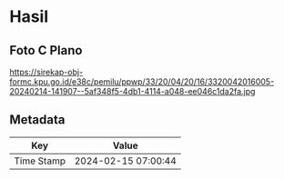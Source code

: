 # Hasil

## Foto C Plano

https://sirekap-obj-formc.kpu.go.id/e38c/pemilu/ppwp/33/20/04/20/16/3320042016005-20240214-141907--5af348f5-4db1-4114-a048-ee046c1da2fa.jpg


## Metadata

| Key        | Value               |
| ---------- | ------------------- |
| Time Stamp | 2024-02-15 07:00:44 |



